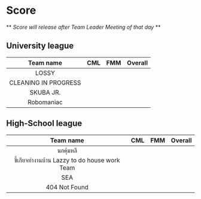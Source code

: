 # Score

** <em> Score will release after Team Leader Meeting of that day </em> **

## University league

|      Team name              |    CML        |     FMM     |       Overall     |
|:---------------------------:|:-------------:|:-----------:|:-----------------:|   
|   LOSSY                     |               |             |                   |
|   CLEANING IN PROGRESS      |               |             |                   |
|   SKUBA JR.                 |               |             |                   |
|   Robomaniac                |               |             |                   |

## High-School league

|      Team name                                |    CML        |     FMM     |       Overall     |
|:---------------------------------------------:|:-------------:|:-----------:|:-----------------:|    
|   นกคุ้มหลี                                      |               |             |                   |
|   ขี้เกียจทำงานบ้าน Lazzy to do house work Team   |               |             |                   |
|   SEA                                         |               |             |                   |
|   404 Not Found                               |               |             |                   |
